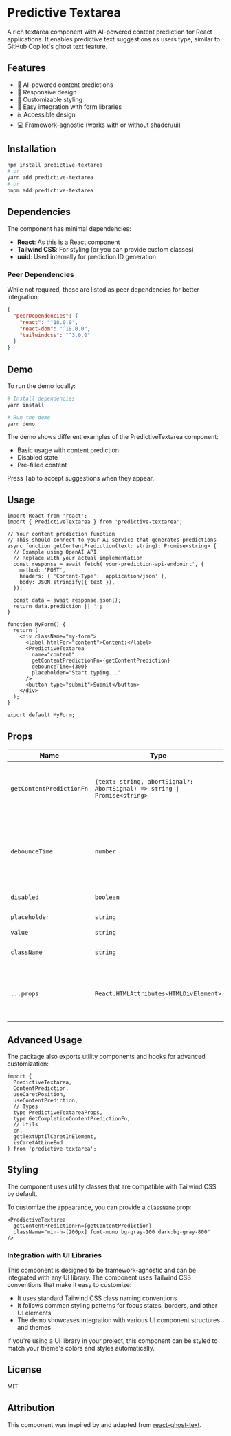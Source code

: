 # Predictive Textarea

A rich textarea component with AI-powered content prediction for React applications. It enables predictive text suggestions as users type, similar to GitHub Copilot's ghost text feature.

## Features

- 🤖 AI-powered content predictions
- 📱 Responsive design
- 🎨 Customizable styling
- 🧩 Easy integration with form libraries
- ♿ Accessible design
- 💻 Framework-agnostic (works with or without shadcn/ui)

## Installation

```bash
npm install predictive-textarea
# or
yarn add predictive-textarea
# or
pnpm add predictive-textarea
```

## Dependencies

The component has minimal dependencies:

- **React**: As this is a React component
- **Tailwind CSS**: For styling (or you can provide custom classes)
- **uuid**: Used internally for prediction ID generation

### Peer Dependencies

While not required, these are listed as peer dependencies for better integration:

```json
{
  "peerDependencies": {
    "react": "^18.0.0",
    "react-dom": "^18.0.0",
    "tailwindcss": "^3.0.0"
  }
}
```

## Demo

To run the demo locally:

```bash
# Install dependencies
yarn install

# Run the demo
yarn demo
```

The demo shows different examples of the PredictiveTextarea component:
- Basic usage with content prediction
- Disabled state
- Pre-filled content

Press Tab to accept suggestions when they appear.

## Usage

```tsx
import React from 'react';
import { PredictiveTextarea } from 'predictive-textarea';

// Your content prediction function
// This should connect to your AI service that generates predictions
async function getContentPrediction(text: string): Promise<string> {
  // Example using OpenAI API
  // Replace with your actual implementation
  const response = await fetch('your-prediction-api-endpoint', {
    method: 'POST',
    headers: { 'Content-Type': 'application/json' },
    body: JSON.stringify({ text }),
  });
  
  const data = await response.json();
  return data.prediction || '';
}

function MyForm() {
  return (
    <div className="my-form">
      <label htmlFor="content">Content:</label>
      <PredictiveTextarea
        name="content"
        getContentPredictionFn={getContentPrediction}
        debounceTime={300}
        placeholder="Start typing..."
      />
      <button type="submit">Submit</button>
    </div>
  );
}

export default MyForm;
```

## Props

| Name | Type | Required | Description |
|------|------|----------|-------------|
| `getContentPredictionFn` | `(text: string, abortSignal?: AbortSignal) => string \| Promise<string>` | Yes | Function that returns prediction text based on user input |
| `debounceTime` | `number` | No | Time to wait after typing stops before fetching predictions (ms) |
| `disabled` | `boolean` | No | Disables the textarea |
| `placeholder` | `string` | No | Placeholder text |
| `value` | `string` | No | Initial value |
| `className` | `string` | No | Additional CSS classes |
| `...props` | `React.HTMLAttributes<HTMLDivElement>` | No | Any other props are passed to the underlying div |

## Advanced Usage

The package also exports utility components and hooks for advanced customization:

```tsx
import {
  PredictiveTextarea,
  ContentPrediction,
  useCaretPosition,
  useContentPrediction,
  // Types
  type PredictiveTextareaProps,
  type GetCompletionContentPredictionFn,
  // Utils
  cn,
  getTextUptilCaretInElement,
  isCaretAtLineEnd
} from 'predictive-textarea';
```

## Styling

The component uses utility classes that are compatible with Tailwind CSS by default.

To customize the appearance, you can provide a `className` prop:

```tsx
<PredictiveTextarea
  getContentPredictionFn={getContentPrediction}
  className="min-h-[200px] font-mono bg-gray-100 dark:bg-gray-800"
/>
```

### Integration with UI Libraries

This component is designed to be framework-agnostic and can be integrated with any UI library. The component uses Tailwind CSS conventions that make it easy to customize:

- It uses standard Tailwind CSS class naming conventions
- It follows common styling patterns for focus states, borders, and other UI elements
- The demo showcases integration with various UI component structures and themes

If you're using a UI library in your project, this component can be styled to match your theme's colors and styles automatically.

## License

MIT

## Attribution

This component was inspired by and adapted from [react-ghost-text](https://github.com/agdhruv/react-ghost-text).
